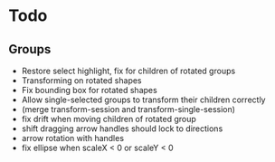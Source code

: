 # Todo

## Groups

- Restore select highlight, fix for children of rotated groups
- Transforming on rotated shapes
- Fix bounding box for rotated shapes
- Allow single-selected groups to transform their children correctly
- (merge transform-session and transform-single-session)
- fix drift when moving children of rotated group
- shift dragging arrow handles should lock to directions
- arrow rotation with handles
- fix ellipse when scaleX < 0 or scaleY < 0
